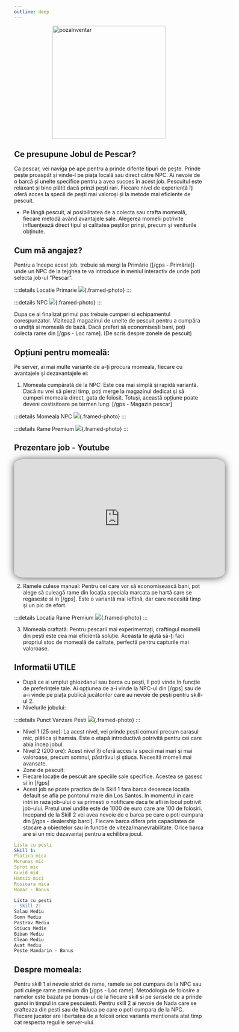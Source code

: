 ```yaml
---
outline: deep
---
```


<img src="https://png.pngtree.com/png-vector/20230831/ourmid/pngtree-raw-sea-bass-fresh-seabass-fish-isolated-on-white-background-with-png-image_9225167.png" alt="pozaInventar" width="300" height="300" style="display: block; margin: 0px auto;" >

## Ce presupune Jobul de Pescar?

Ca pescar, vei naviga pe ape pentru a prinde diferite tipuri de pește. Prinde pește proaspăt și vinde-l pe piața locală sau direct către NPC. 
Ai nevoie de o barcă și unelte specifice pentru a avea succes în acest job. Pescuitul este relaxant și bine plătit dacă prinzi pești rari. Fiecare nivel de experiență îți oferă acces la specii de pești mai valoroși și la metode mai eficiente de pescuit.
- Pe lângă pescuit, ai posibilitatea de a colecta sau crafta momeală, fiecare metodă având avantajele sale. Alegerea momelii potrivite influențează direct tipul și calitatea peștilor prinși, precum și veniturile obținute.

## Cum mă angajez?

Pentru a începe acest job, trebuie să mergi la Primărie ([/gps - Primărie]) unde un NPC de la tejghea te va introduce in meniul interactiv de unde poti selecta job-ul "Pescar".

:::details Locatie Primarie
![](https://i.imgur.com/qE5Pk08.png){.framed-photo}
:::

:::details NPC
![](https://i.imgur.com/ihPIqMZ.png){.framed-photo}
:::

Dupa ce ai finalizat primul pas trebuie cumperi si echipamentul corespunzator. Vizitează magazinul de unelte de pescuit pentru a cumpăra o undiță și momeală de bază. Dacă preferi să economisești bani, poți colecta rame din [/gps - Loc rame].
(De scris despre zonele de pescuit)

## Opțiuni pentru momeală:
Pe server, ai mai multe variante de a-ți procura momeala, fiecare cu avantajele și dezavantajele ei:

1. Momeala cumpărată de la NPC:
Este cea mai simplă și rapidă variantă. Dacă nu vrei să pierzi timp, poți merge la magazinul dedicat și să cumperi momeala direct, gata de folosit. Totuși, această opțiune poate deveni costisitoare pe termen lung. [/gps - Magazin pescar]

:::details Momeala NPC
![](https://i.imgur.com/t2AaCPS.png){.framed-photo}
:::

:::details Rame Premium
![](https://i.imgur.com/YLxC2IF.png){.framed-photo}
:::

## Prezentare job - Youtube

<iframe 
  width="560" 
  height="315" 
  src="https://www.youtube.com/embed/qPIeIlkk10Y"
  title="YouTube video player" 
  frameborder="0" 
  allow="accelerometer; autoplay; clipboard-write; encrypted-media; gyroscope; picture-in-picture" 
  allowfullscreen
  style="display: block; margin: 0px auto; border-radius: 5%; box-shadow: 0 1px 20px rgba(0, 0, 0, 0.7);">
</iframe>

2. Ramele culese manual:
Pentru cei care vor să economisească bani, pot alege să culeagă rame din locația speciala marcata pe hartă care se regaseste si in [/gps]. Este o variantă mai ieftină, dar care necesită timp și un pic de efort.

:::details Locatia Rame Premium
![](https://i.imgur.com/yDtfbGZ.png){.framed-photo}
:::

3. Momeala craftată:
Pentru pescarii mai experimentați, craftingul momelii din pești este cea mai eficientă soluție. Aceasta te ajută să-ți faci propriul stoc de momeală de calitate, perfectă pentru capturile mai valoroase.

## Informatii UTILE
- După ce ai umplut ghiozdanul sau barca cu pești, îi poți vinde în funcție de preferințele tale. Ai opțiunea de a-i vinde la NPC-ul din [/gps] sau de a-i vinde pe piața publică jucătorilor care au nevoie de pești pentru skill-ul 2. 
- Nivelurile jobului:

:::details Punct Vanzare Pesti
![](https://i.imgur.com/9ysxThB.png){.framed-photo}
:::
- Nivel 1 (25 ore): La acest nivel, vei prinde pești comuni precum carasul mic, plătica și hamsia. Este o etapă introductivă potrivită pentru cei care abia încep jobul.
- Nivel 2 (200 ore): Acest nivel îți oferă acces la specii mai mari și mai valoroase, precum somnul, păstrăvul și știuca. Necesită momeli mai avansate. 
- Zone de pescuit:
- Fiecare locație de pescuit are speciile sale specifice. Acestea se gasesc si in [/gps]
- Acest job se poate practica de la Skill 1 fara barca deoarece locatia default se afla pe pontonul mare din Los Santos. In momentul in care intri in raza job-ului o sa primesti o notificare daca te afli in locul potrivit job-ului.
Pretul unei undite este de 1000 de euro care are 100 de folosiri.
Incepand de la Skill 2 vei avea nevoie de o barca pe care o poti cumpara din [/gps - dealership barci]. Fiecare barca difera prin capacitatea de stocare a obiectelor sau in functie de viteza/manevrabilitate. Orice barca are si un mic dezavantaj pentru a echilibra jocul.

```yaml
Lista cu pesti
Skill 1:
Platica mica
Morunas mic
Sprot mic
Guvid mid
Hamsii mici
Rosioara mica
Homar - Bonus
```
```diff
Lista cu pesti
- Skill 2:
Salau Mediu
Somn Mediu
Pastrav Mediu
Stiuca Medie
Biban Mediu
Clean Mediu
Avat Mediu
Peste Mandarin - Bonus
```

## Despre momeala:
Pentru skill 1 ai nevoie strict de rame, ramele se pot cumpara de la NPC sau poti culege rame premium din [/gps - Loc rame]. Metodologia de folosire a ramelor este bazata pe bonus-ul de la fiecare skill si pe sansele de a prinde gunoi in timpul in care pescuiesti.
Pentru skill 2 ai nevoie de Nada care se crafteaza din pesti sau de Naluca pe care o poti cumpara de la NPC. Fiecare jucator are libertatea de a folosii orice varianta mentionata atat timp cat respecta regulile server-ului.

